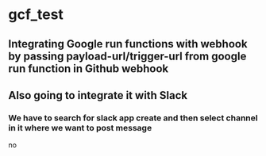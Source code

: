 # gcf_test
## Integrating Google run functions with webhook by passing payload-url/trigger-url from google run function in Github webhook
## Also going to integrate it with Slack 
### We have to search for slack app create and then select channel in it where we want to post message 
no

